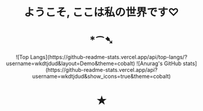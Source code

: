 ### 
<div align=center>

 
 
 <h1> ようこそ, ここは私の世界です♡</h1>
 
 
<!-- <img src="https://img.shields.io/badge/React-61DAFB?style=for-the-badge&logo=React&logoColor=white"> -->
 <h1>  *⁀➷ </h1>
![Top Langs](https://github-readme-stats.vercel.app/api/top-langs/?username=wkdtjdud&layout=Demo&theme=cobalt)
<!-- ![mazandi profile](http://mazandi.herokuapp.com/api?handle={handle}&theme=dark) -->
![Anurag's GitHub stats](https://github-readme-stats.vercel.app/api?username=wkdtjdud&show_icons=true&theme=cobalt)
 
 

 <h1>
 ✭</h1>
